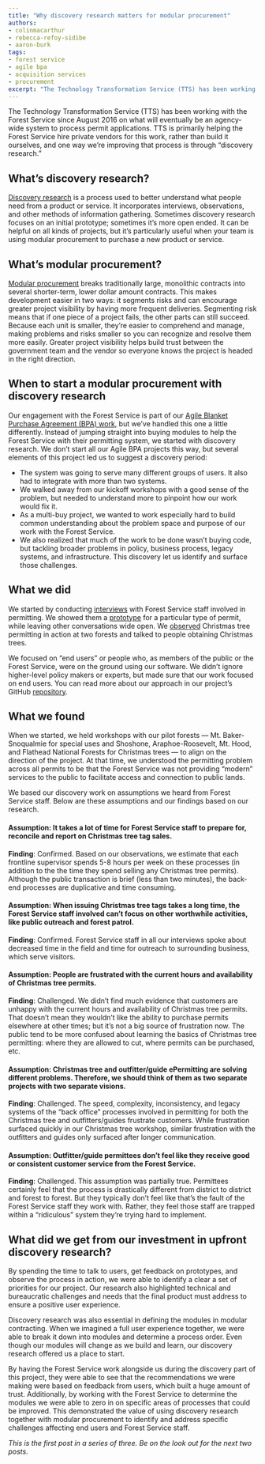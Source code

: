 ```yaml
---
title: "Why discovery research matters for modular procurement"
authors:
- colinmacarthur
- rebecca-refoy-sidibe
- aaron-burk
tags:
- forest service
- agile bpa
- acquisition services
- procurement
excerpt: "The Technology Transformation Service (TTS) has been working with the Forest Service since August 2016 on what will eventually be an agency-wide system to process permit applications. TTS is primarily helping the Forest Service hire private vendors for this work, rather than build it ourselves, and one way we’re improving that process is through “discovery research.” "
---
```


The Technology Transformation Service (TTS) has been working with the Forest Service since August 2016 on what will eventually be an agency-wide system to process permit applications. TTS is primarily helping the Forest Service hire private vendors for this work, rather than build it ourselves, and one way we’re improving that process is through “discovery research.”  
 
## What’s discovery research?

[Discovery research](https://methods.18f.gov/discover/) is a process used to better understand what people need from a product or service. It incorporates interviews, observations, and other methods of information gathering. Sometimes discovery research focuses on an initial prototype; sometimes it’s more open ended. It can be helpful on all kinds of projects, but it’s particularly useful when your team is using modular procurement to purchase a new product or service. 
 
## What’s modular procurement?

[Modular procurement](https://modularcontracting.18f.gov/modular-procurement/) breaks traditionally large, monolithic contracts into several shorter-term, lower dollar amount contracts. This makes development easier in two ways: it segments risks and can encourage greater project visibility by having more frequent deliveries. Segmenting risk means that if one piece of a project fails, the other parts can still succeed. Because each unit is smaller, they’re easier to comprehend and manage, making problems and risks smaller so you can recognize and resolve them more easily. Greater project visibility helps build trust between the government team and the vendor so everyone knows the project is headed in the right direction.
 
## When to start a modular procurement with discovery research

Our engagement with the Forest Service is part of our [Agile Blanket Purchase Agreement (BPA) work,](https://18f.gsa.gov/what-we-deliver/agile-bpa/) but we’ve handled this one a little differently. Instead of jumping straight into buying modules to help the Forest Service with their permitting system, we started with discovery research. We don’t start all our Agile BPA projects this way, but several elements of this project led us to suggest a discovery period:
 
- The system was going to serve many different groups of users. It also had to integrate with more than two systems.
- We walked away from our kickoff workshops with a good sense of the problem, but needed to understand more to pinpoint how our work would fix it.
- As a multi-buy project, we wanted to work especially hard to build common understanding about the problem space and purpose of our work with the Forest Service.
- We also realized that much of the work to be done wasn’t buying code, but tackling broader problems in policy, business process, legacy systems, and infrastructure. This discovery let us identify and surface those challenges.
 
## What we did

We started by conducting [interviews](https://github.com/18F/fs-online-permitting/blob/master/docs/round1-findings-reccomendations.pdf) with Forest Service staff involved in permitting. We showed them a [prototype](https://github.com/18F/forest-service-prototype) for a particular type of permit, while leaving other conversations wide open. We [observed](https://github.com/18F/fs-online-permitting/blob/master/docs/christmas-tree-permitting-options.pdf) Christmas tree permitting in action at two forests and talked to people obtaining Christmas trees. 
 
We focused on “end users” or people who, as members of the public or the Forest Service, were on the ground using our software. We didn’t ignore higher-level policy makers or experts, but made sure that our work focused on end users. You can read more about our approach in our project’s GitHub [repository](https://github.com/18F/fs-online-permitting/wiki/Introduction). 
 
## What we found
When we started, we held workshops with our pilot forests — Mt. Baker-Snoqualmie for special uses and Shoshone, Araphoe-Roosevelt, Mt. Hood, and Flathead National Forests for Christmas trees — to align on the direction of the project. At that time, we understood the permitting problem across all permits to be that the Forest Service was not providing “modern” services to the public to facilitate access and connection to public lands. 
 
We based our discovery work on assumptions we heard from Forest Service staff. Below are these assumptions and our findings based on our research.
 
#### Assumption: It takes a lot of time for Forest Service staff to prepare for, reconcile and report on Christmas tree tag sales. 
**Finding**: Confirmed. Based on our observations, we estimate that each frontline supervisor spends 5-8 hours per week on these processes (in addition to the the time they spend selling any Christmas tree permits). Although the public transaction is brief (less than two minutes), the back-end processes are duplicative and time consuming.
 

#### Assumption: When issuing Christmas tree tags takes a long time, the Forest Service staff involved can’t focus on other worthwhile activities, like public outreach and forest patrol. 

**Finding**: Confirmed. Forest Service staff in all our interviews spoke about decreased time in the field and time for outreach to surrounding business, which serve visitors.
 
#### Assumption: People are frustrated with the current hours and availability of Christmas tree permits.

**Finding**: Challenged. We didn’t find much evidence that customers are unhappy with the current hours and availability of Christmas tree permits. That doesn’t mean they wouldn’t like the ability to purchase permits elsewhere at other times; but it’s not a big source of frustration now. The public tend to be more confused about learning the basics of Christmas tree permitting: where they are allowed to cut, where permits can be purchased, etc.
 
#### Assumption: Christmas tree and outfitter/guide ePermitting are solving different problems. Therefore, we should think of them as two separate projects with two separate visions.

**Finding**: Challenged. The speed, complexity, inconsistency, and legacy systems of the “back office” processes involved in permitting for both the Christmas tree and outfitters/guides frustrate customers. While frustration surfaced quickly in our Christmas tree workshop, similar frustration with the outfitters and guides only surfaced after longer communication. 
 
#### Assumption: Outfitter/guide permittees don’t feel like they receive good or consistent customer service from the Forest Service.

**Finding**: Challenged. This assumption was partially true. Permittees certainly feel that the process is drastically different from district to district and forest to forest. But they typically don’t feel like that’s the fault of the Forest Service staff they work with. Rather, they feel those staff are trapped within a “ridiculous” system they’re trying hard to implement.
 
## What did we get from our investment in upfront discovery research?

By spending the time to talk to users, get feedback on prototypes, and observe the process in action, we were able to identify a clear a set of priorities for our project. Our research also highlighted technical and bureaucratic challenges and needs that the final product must address to ensure a positive user experience. 
 
Discovery research was also essential in defining the modules in modular contracting. When we imagined a full user experience together, we were able to break it down into modules and determine a process order. Even though our modules will change as we build and learn, our discovery research offered us a place to start.
 
By having the Forest Service work alongside us during the discovery part of this project, they were able to see that the recommendations we were making were based on feedback from users, which built a huge amount of trust. Additionally, by working with the Forest Service to determine the modules we were able to zero in on specific areas of processes that could be improved. This demonstrated the value of using discovery research together with modular procurement to identify and address specific challenges affecting end users and Forest Service staff.
 
_This is the first post in a series of three. Be on the look out for the next two posts._
